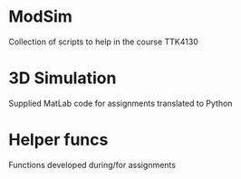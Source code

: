 # ModSim
Collection of scripts to help in the course TTK4130


# 3D Simulation
Supplied MatLab code for assignments translated to Python

# Helper funcs
Functions developed during/for assignments
